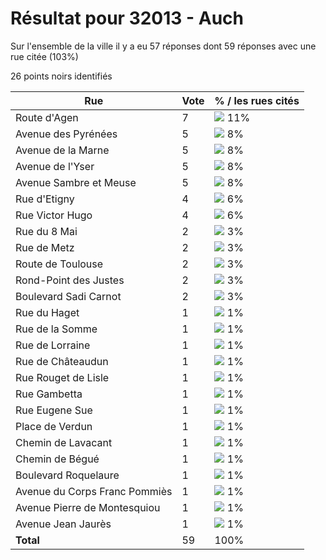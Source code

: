 # Résultat pour 32013 - Auch

Sur l'ensemble de la ville il y a eu 57 réponses dont 59 réponses avec une rue citée (103%)

26 points noirs identifiés

| Rue | Vote | % / les rues cités|
|-----|------|-------------------|
| Route d'Agen | 7 | <img src="../../img/bar_11.gif" />&nbsp;11%|
| Avenue des Pyrénées | 5 | <img src="../../img/bar_8.gif" />&nbsp;8%|
| Avenue de la Marne | 5 | <img src="../../img/bar_8.gif" />&nbsp;8%|
| Avenue de l'Yser | 5 | <img src="../../img/bar_8.gif" />&nbsp;8%|
| Avenue Sambre et Meuse | 5 | <img src="../../img/bar_8.gif" />&nbsp;8%|
| Rue d'Etigny | 4 | <img src="../../img/bar_6.gif" />&nbsp;6%|
| Rue Victor Hugo | 4 | <img src="../../img/bar_6.gif" />&nbsp;6%|
| Rue du 8 Mai | 2 | <img src="../../img/bar_3.gif" />&nbsp;3%|
| Rue de Metz | 2 | <img src="../../img/bar_3.gif" />&nbsp;3%|
| Route de Toulouse | 2 | <img src="../../img/bar_3.gif" />&nbsp;3%|
| Rond-Point des Justes | 2 | <img src="../../img/bar_3.gif" />&nbsp;3%|
| Boulevard Sadi Carnot | 2 | <img src="../../img/bar_3.gif" />&nbsp;3%|
| Rue du Haget | 1 | <img src="../../img/bar_1.gif" />&nbsp;1%|
| Rue de la Somme | 1 | <img src="../../img/bar_1.gif" />&nbsp;1%|
| Rue de Lorraine | 1 | <img src="../../img/bar_1.gif" />&nbsp;1%|
| Rue de Châteaudun | 1 | <img src="../../img/bar_1.gif" />&nbsp;1%|
| Rue Rouget de Lisle | 1 | <img src="../../img/bar_1.gif" />&nbsp;1%|
| Rue Gambetta | 1 | <img src="../../img/bar_1.gif" />&nbsp;1%|
| Rue Eugene Sue | 1 | <img src="../../img/bar_1.gif" />&nbsp;1%|
| Place de Verdun | 1 | <img src="../../img/bar_1.gif" />&nbsp;1%|
| Chemin de Lavacant | 1 | <img src="../../img/bar_1.gif" />&nbsp;1%|
| Chemin de Bégué | 1 | <img src="../../img/bar_1.gif" />&nbsp;1%|
| Boulevard Roquelaure | 1 | <img src="../../img/bar_1.gif" />&nbsp;1%|
| Avenue du Corps Franc Pommiès | 1 | <img src="../../img/bar_1.gif" />&nbsp;1%|
| Avenue Pierre de Montesquiou | 1 | <img src="../../img/bar_1.gif" />&nbsp;1%|
| Avenue Jean Jaurès | 1 | <img src="../../img/bar_1.gif" />&nbsp;1%|
| **Total** | 59 | 100%|
